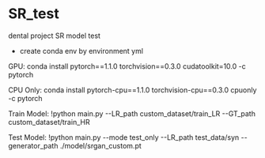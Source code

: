# SR_test
dental project SR model test

- create conda env by environment yml

GPU: conda install pytorch==1.1.0 torchvision==0.3.0 cudatoolkit=10.0 -c pytorch

CPU Only: conda install pytorch-cpu==1.1.0 torchvision-cpu==0.3.0 cpuonly -c pytorch

Train Model:
!python main.py --LR_path custom_dataset/train_LR --GT_path custom_dataset/train_HR

Test Model:
!python main.py --mode test_only --LR_path test_data/syn --generator_path ./model/srgan_custom.pt
